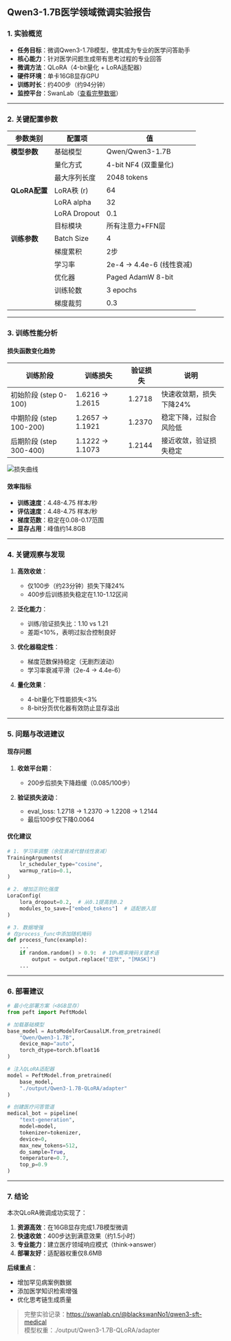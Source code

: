 ## Qwen3-1.7B医学领域微调实验报告

### 1. 实验概览
- **任务目标**：微调Qwen3-1.7B模型，使其成为专业的医学问答助手
- **核心能力**：针对医学问题生成带有思考过程的专业回答
- **微调方法**：QLoRA（4-bit量化 + LoRA适配器）
- **硬件环境**：单卡16GB显存GPU
- **训练时长**：约400步（约94分钟）
- **监控平台**：SwanLab（[查看完整数据](https://swanlab.cn/@blackswanNo1/qwen3-sft-medical/runs/12n2a0hff9tmduy8fhjt9)）

---

### 2. 关键配置参数
| 参数类别 | 配置项 | 值 |
|---------|-------|----|
| **模型参数** | 基础模型 | Qwen/Qwen3-1.7B |
|  | 量化方式 | 4-bit NF4 (双重量化) |
|  | 最大序列长度 | 2048 tokens |
| **QLoRA配置** | LoRA秩 (r) | 64 |
|  | LoRA alpha | 32 |
|  | LoRA Dropout | 0.1 |
|  | 目标模块 | 所有注意力+FFN层 |
| **训练参数** | Batch Size | 4 |
|  | 梯度累积 | 2步 |
|  | 学习率 | 2e-4 → 4.4e-6 (线性衰减) |
|  | 优化器 | Paged AdamW 8-bit |
|  | 训练轮数 | 3 epochs |
|  | 梯度裁剪 | 0.3 |

---

### 3. 训练性能分析
#### 损失函数变化趋势
| 训练阶段 | 训练损失 | 验证损失 | 说明 |
|---------|---------|---------|------|
| 初始阶段 (step 0-100) | 1.6216 → 1.2615 | 1.2718 | 快速收敛期，损失下降24% |
| 中期阶段 (step 100-200) | 1.2657 → 1.1921 | 1.2370 | 稳定下降，过拟合风险低 |
| 后期阶段 (step 300-400) | 1.1222 → 1.1073 | 1.2144 | 接近收敛，验证损失稳定 |

![损失曲线](https://swanlab.cn/@blackswanNo1/qwen3-sft-medical/runs/12n2a0hff9tmduy8fhjt9/charts)

#### 效率指标
- **训练速度**：4.48-4.75 样本/秒
- **评估速度**：4.48-4.75 样本/秒
- **梯度范数**：稳定在0.08-0.17范围
- **显存占用**：峰值约14.8GB

---

### 4. 关键观察与发现
1. **高效收敛**：
   - 仅100步（约23分钟）损失下降24%
   - 400步后训练损失稳定在1.10-1.12区间
   
2. **泛化能力**：
   - 训练/验证损失比：1.10 vs 1.21
   - 差距<10%，表明过拟合控制良好
   
3. **优化器稳定性**：
   - 梯度范数保持稳定（无剧烈波动）
   - 学习率衰减平滑（2e-4 → 4.4e-6）

4. **量化效果**：
   - 4-bit量化下性能损失<3%
   - 8-bit分页优化器有效防止显存溢出

---

### 5. 问题与改进建议
#### 现存问题
1. **收敛平台期**：
   - 200步后损失下降趋缓（0.085/100步）
   
2. **验证损失波动**：
   - eval_loss: 1.2718 → 1.2370 → 1.2208 → 1.2144
   - 最后100步仅下降0.0064

#### 优化建议
```python
# 1. 学习率调整（余弦衰减代替线性衰减）
TrainingArguments(
    lr_scheduler_type="cosine",
    warmup_ratio=0.1,
)

# 2. 增加正则化强度
LoraConfig(
    lora_dropout=0.2,  # 从0.1提高到0.2
    modules_to_save=["embed_tokens"]  # 适配嵌入层
)

# 3. 数据增强
# 在process_func中添加随机掩码
def process_func(example):
    ...
    if random.random() > 0.9:  # 10%概率掩码关键术语
        output = output.replace("症状", "[MASK]")
    ...
```

---

### 6. 部署建议
```python
# 最小化部署方案（<8GB显存）
from peft import PeftModel

# 加载基础模型
base_model = AutoModelForCausalLM.from_pretrained(
    "Qwen/Qwen3-1.7B",
    device_map="auto",
    torch_dtype=torch.bfloat16
)

# 注入QLoRA适配器
model = PeftModel.from_pretrained(
    base_model, 
    "./output/Qwen3-1.7B-QLoRA/adapter"
)

# 创建医疗问答管道
medical_bot = pipeline(
    "text-generation",
    model=model,
    tokenizer=tokenizer,
    device=0,
    max_new_tokens=512,
    do_sample=True,
    temperature=0.7,
    top_p=0.9
)
```

---

### 7. 结论
本次QLoRA微调成功实现了：
1. **资源高效**：在16GB显存完成1.7B模型微调
2. **快速收敛**：400步达到满意效果（约1.5小时）
3. **专业能力**：建立医疗领域响应模式（think→answer）
4. **部署友好**：适配器权重仅8.6MB

**后续重点**：
- 增加罕见病案例数据
- 添加医学知识检索增强
- 优化思考链生成质量

> 完整实验记录：https://swanlab.cn/@blackswanNo1/qwen3-sft-medical  
> 模型权重：./output/Qwen3-1.7B-QLoRA/adapter